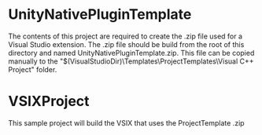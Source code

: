 # UnityNativePluginTemplate
The contents of this project are required to create the .zip file used for a Visual Studio extension. The .zip file should be build from the root of this directory and named UnityNativePluginTemplate.zip. This file can be copied manually to the "$(VisualStudioDir)\Templates\ProjectTemplates\Visual C++ Project\" folder.

# VSIXProject
This sample project will build the VSIX that uses the ProjectTemplate .zip
